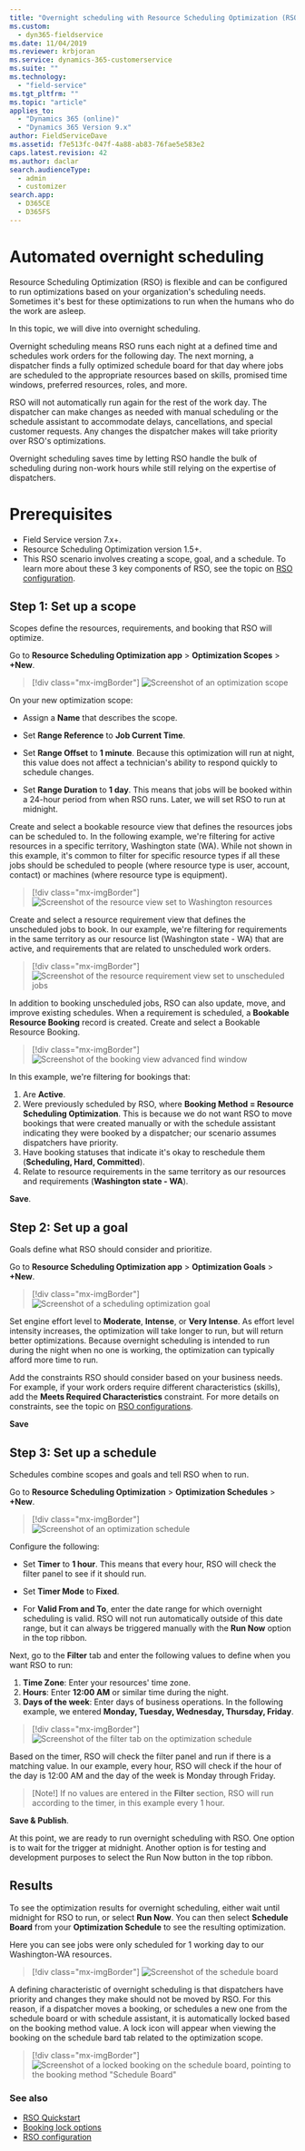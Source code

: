 ```yaml
---
title: "Overnight scheduling with Resource Scheduling Optimization (RSO) | MicrosoftDocs"
ms.custom: 
  - dyn365-fieldservice
ms.date: 11/04/2019
ms.reviewer: krbjoran
ms.service: dynamics-365-customerservice
ms.suite: ""
ms.technology: 
  - "field-service"
ms.tgt_pltfrm: ""
ms.topic: "article"
applies_to: 
  - "Dynamics 365 (online)"
  - "Dynamics 365 Version 9.x"
author: FieldServiceDave
ms.assetid: f7e513fc-047f-4a88-ab83-76fae5e583e2
caps.latest.revision: 42
ms.author: daclar
search.audienceType: 
  - admin
  - customizer
search.app: 
  - D365CE
  - D365FS
---
```


# Automated overnight scheduling

Resource Scheduling Optimization (RSO) is flexible and can be configured to run optimizations based on your organization's scheduling needs. Sometimes it's best for these optimizations to run when the humans who do the work are asleep.

In this topic, we will dive into overnight scheduling. 

Overnight scheduling means RSO runs each night at a defined time and schedules work orders for the following day. The next morning, a dispatcher finds a fully optimized schedule board for that day where jobs are scheduled to the appropriate resources based on skills, promised time windows, preferred resources, roles, and more. 

RSO will not automatically run again for the rest of the work day. The dispatcher can make changes as needed with manual scheduling or the schedule assistant to accommodate delays, cancellations, and special customer requests. Any changes the dispatcher makes will take priority over RSO's optimizations. 

Overnight scheduling saves time by letting RSO handle the bulk of scheduling during non-work hours while still relying on the expertise of dispatchers. 

# Prerequisites

- Field Service version 7.x+.
- Resource Scheduling Optimization version 1.5+.
- This RSO scenario involves creating a scope, goal, and a schedule. To learn more about these 3 key components of RSO, see the topic on [RSO configuration](./rso-configuration.md).


## Step 1: Set up a scope

Scopes define the resources, requirements, and booking that RSO will optimize.

Go to **Resource Scheduling Optimization app** > **Optimization Scopes** > **+New**.

> [!div class="mx-imgBorder"]
> ![Screenshot of an optimization scope](./media/rso-overnight-scope.png)

On your new optimization scope: 

- Assign a **Name** that describes the scope.

- Set **Range Reference** to **Job Current Time**.

- Set **Range Offset** to **1 minute**. Because this optimization will run at night, this value does not affect a technician's ability to respond quickly to schedule changes.

- Set **Range Duration** to **1 day**. This means that jobs will be booked within a 24-hour period from when RSO runs. Later, we will set RSO to run at midnight.

Create and select a bookable resource view that defines the resources jobs can be scheduled to. In the following example, we're filtering for active resources in a specific territory, Washington state (WA). While not shown in this example, it's common to filter for specific resource types if all these jobs should be scheduled to people (where resource type is user, account, contact) or machines (where resource type is equipment).

> [!div class="mx-imgBorder"]
> ![Screenshot of the resource view set to Washington resources](./media/rso-overnight-scope-resources.png)

Create and select a resource requirement view that defines the unscheduled jobs to book. In our example, we're filtering for requirements in the same territory as our resource list (Washington state - WA) that are active, and requirements that are related to unscheduled work orders.

> [!div class="mx-imgBorder"]
> ![Screenshot of the resource requirement view set to unscheduled jobs](./media/rso-overnight-scope-requirements.png)


In addition to booking unscheduled jobs, RSO can also update, move, and improve existing schedules. When a requirement is scheduled, a **Bookable Resource Booking** record is created. Create and select a Bookable Resource Booking. 


> [!div class="mx-imgBorder"]
> ![Screenshot of the booking view advanced find window](./media/rso-overnight-scope-bookings.png)

In this example, we're filtering for bookings that:

1. Are **Active**.
2. Were previously scheduled by RSO, where **Booking Method = Resource Scheduling Optimization**. This is because we do not want RSO to move bookings that were created manually or with the schedule assistant indicating they were booked by a dispatcher; our scenario assumes dispatchers have priority.
3. Have booking statuses that indicate it's okay to reschedule them (**Scheduling, Hard, Committed**).
4. Relate to resource requirements in the same territory as our resources and requirements (**Washington state - WA**). 

**Save**.

## Step 2: Set up a goal

Goals define what RSO should consider and prioritize.

Go to **Resource Scheduling Optimization app** > **Optimization Goals** > **+New**.

> [!div class="mx-imgBorder"]
> ![Screenshot of a scheduling optimization goal](./media/rso-overnight-goal.png)

Set engine effort level to **Moderate**, **Intense**, or **Very Intense**. As effort level intensity increases, the optimization will take longer to run, but will return better optimizations. Because overnight scheduling is intended to run during the night when no one is working, the optimization can typically afford more time to run. 

Add the constraints RSO should consider based on your business needs. For example, if your work orders require different characteristics (skills), add the **Meets Required Characteristics** constraint. For more details on constraints, see the topic on [RSO configurations](https://docs.microsoft.com/dynamics365/field-service/rso-configuration#define-the-optimization-goal).

**Save**

## Step 3: Set up a schedule

Schedules combine scopes and goals and tell RSO when to run.

Go to **Resource Scheduling Optimization** > **Optimization Schedules** > **+New**.

> [!div class="mx-imgBorder"]
> ![Screenshot of an optimization schedule](./media/rso-overnight-schedule.png)

Configure the following: 

- Set **Timer** to **1 hour**. This means that every hour, RSO will check the filter panel to see if it should run.

- Set **Timer Mode** to **Fixed**.

- For **Valid From and To**, enter the date range for which overnight scheduling is valid. RSO will not run automatically outside of this date range, but it can always be triggered manually with the **Run Now** option in the top ribbon.

Next, go to the **Filter** tab and enter the following values to define when you want RSO to run:

1. **Time Zone**: Enter your resources' time zone.
2. **Hours**: Enter **12:00 AM** or similar time during the night. 
3. **Days of the week**: Enter days of business operations. In the following example, we entered **Monday, Tuesday, Wednesday, Thursday, Friday**.

> [!div class="mx-imgBorder"]
> ![Screenshot of the filter tab on the optimization schedule](./media/rso-overnight-schedule-filter.png)

Based on the timer, RSO will check the filter panel and run if there is a matching value. In our example, every hour, RSO will check if the hour of the day is 12:00 AM and the day of the week is Monday through Friday. 

> [Note!]
> If no values are entered in the **Filter** section, RSO will run according to the timer, in this example every 1 hour.

**Save & Publish**.

At this point, we are ready to run overnight scheduling with RSO. One option is to wait for the trigger at midnight. Another option is for testing and development purposes to select the Run Now button in the top ribbon.


## Results

To see the optimization results for overnight scheduling, either wait until midnight for RSO to run, or select **Run Now**. You can then select **Schedule Board** from your **Optimization Schedule** to see the resulting optimization. 

Here you can see jobs were only scheduled for 1 working day to our Washington-WA resources.

> [!div class="mx-imgBorder"]
> ![Screenshot of the schedule board](./media/rso-overnight-results.png)

A defining characteristic of overnight scheduling is that dispatchers have priority and changes they make should not be moved by RSO. For this reason, if a dispatcher moves a booking, or schedules a new one from the schedule board or with schedule assistant, it is automatically locked based on the booking method value. A lock icon will appear when viewing the booking on the schedule bard tab related to the optimization scope.

> [!div class="mx-imgBorder"]
> ![Screenshot of a locked booking on the schedule board, pointing to the booking method "Schedule Board"](./media/rso-overnight-lock.png)

### See also

- [RSO Quickstart](./rso-quickstart.md)
- [Booking lock options](./booking-lock-options.md)
- [RSO configuration](./rso-configuration.md)

